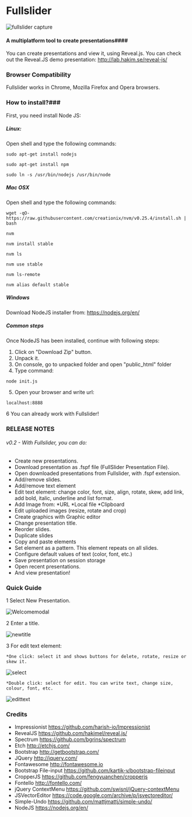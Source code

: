 Fullslider
=======
![fullslider capture](https://cloud.githubusercontent.com/assets/6854006/15613027/b6fe531e-2431-11e6-9d9e-6c54d20c6900.png)

#### A multiplatform tool to create presentations####

You can create presentations and view it, using Reveal.js. You can check out the Reveal.JS demo presentation: http://lab.hakim.se/reveal-js/

### Browser Compatibility
Fullslider works in Chrome, Mozilla Firefox and Opera browsers.


### How to install?###

First, you need install Node JS:

##### Linux: #####
Open shell and type the following commands:
```
sudo apt-get install nodejs
```

```
sudo apt-get install npm
```

```
sudo ln -s /usr/bin/nodejs /usr/bin/node
```

##### Mac OSX #####
Open shell and type the following commands:

```
wget -qO- https://raw.githubusercontent.com/creationix/nvm/v0.25.4/install.sh | bash
```	

```
nvm
```	

```
nvm install stable
```	

```
nvm ls
```	

```
nvm use stable
```	

```
nvm ls-remote
```	

```
nvm alias default stable
```

##### Windows #####
Download NodeJS installer from:
https://nodejs.org/en/


##### Common steps #####
Once NodeJS has been installed, continue with following steps:

1. Click on "Download Zip" button.
2. Unpack it.
3. On console, go to unpacked folder and open "public_html" folder
4. Type command:
```
node init.js 
```
5. Open your browser and write url: 
```
localhost:8888
```
6 You can already work with Fullslider!

### RELEASE NOTES ###

###### v0.2 - With Fullslider, you can do: ######
 - Create new presentations.
 - Download presentation as .fspf file (FullSlider Presentation File).
 - Open downloaded presentations from Fullslider, with .fspf extension.
 - Add/remove slides.
 - Add/remove text element
 - Edit text element: change color, font, size, align, rotate, skew, add link, add bold, italic, underline and list format.
 - Add Image from:
	*URL
	*Local file
	*Clipboard
 - Edit uploaded images (resize, rotate and crop)
 - Create graphics with Graphic editor
 - Change presentation title.
 - Reorder slides.
 - Duplicate slides
 - Copy and paste elements
 - Set element as a pattern. This element repeats on all slides.
 - Configure default values of text (color, font, etc.)
 - Save presentation on session storage
 - Open recent presentations.
 - And view presentation!


### Quick Guide ###

1 Select New Presentation.

![Welcomemodal](https://cloud.githubusercontent.com/assets/6854006/11539835/8c2558c4-9929-11e5-9a49-e66c05b45379.png)

2 Enter a title.

![newtitle](https://cloud.githubusercontent.com/assets/6854006/11539869/af8bbe0c-9929-11e5-8240-2c0a5612e528.png)


3 For edit text element:

	*One click: select it and shows buttons for delete, rotate, resize or skew it.

![select](https://cloud.githubusercontent.com/assets/6854006/11539994/71f98a64-992a-11e5-9efd-4c6a569cc885.png)

	*Double click: select for edit. You can write text, change size, colour, font, etc.

![edittext](https://cloud.githubusercontent.com/assets/6854006/11540010/914a49f8-992a-11e5-90f8-18ef169d69db.png)




### Credits ###

* Impressionist https://github.com/harish-io/Impressionist
* RevealJS https://github.com/hakimel/reveal.js/
* Spectrum https://github.com/bgrins/spectrum
* Etch http://etchjs.com/
* Bootstrap http://getbootstrap.com/
* JQuery http://jquery.com/
* Fontawesome http://fontawesome.io
* Bootstrap File-input https://github.com/kartik-v/bootstrap-fileinput
* CropperJS https://github.com/fengyuanchen/cropperjs
* Fontello http://fontello.com/
* jQuery ContextMenu https://github.com/swisnl/jQuery-contextMenu
* JSVectorEditor https://code.google.com/archive/p/jsvectoreditor/
* Simple-Undo https://github.com/mattjmattj/simple-undo/
* NodeJS https://nodejs.org/en/

